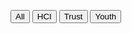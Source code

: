<button onclick="showContent('All')">All</button>
<button onclick="showContent('HCI')">HCI</button>
<button onclick="showContent('Trust')">Trust</button>
<button onclick="showContent('Youth')">Youth</button>
<div id='All' class='content' style='display:none;'>
<h2>2023</h2>
Title : Sliding into My DMs: Detecting Uncomfortable or Unsafe Sexual Risk Experiences within Instagram Direct Messages Grounded in the Perspective of Youth.<br>
Author : <strong>Afsaneh Razi</strong>, Ashwaq Alsoubai, Seunghyun Kim, Shiza Ali, Gianluca Stringhini, Munmun De Choudhury, and Pamela J. Wisniewski.<br>
Venue : Proc. ACM Hum.-Comput. Interact. 7, CSCW1<br>
Tags : HCI;Youth;Trust<br>
LinktoPdf : TBD<br>
LinktoDOI : TBD<br>
<br>
Title : Getting Meta: A Multimodal Approach for Detecting Unsafe Conversations within Instagram Direct Messages of Youth.<br>
Author : Shiza Ali, <strong>Afsaneh Razi</strong>, Seunghyun Kim, Ashwaq Alsoubai, Chen Ling, Munmun De Choudhury, Pamela J. Wisniewski, and Gianluca Stringhini. <br>
Venue :   Proc. ACM Hum.-Comput. Interact. 7, CSCW1<br>
Tags : Youth;HCI<br>
LinktoPdf : TBD<br>
LinktoDOI : TBD<br>
<br>
<h2>2022</h2>
Title : Still Creepy After All These Years: The Normalization of Affective Discomfort in App Use. In CHI Conference on Human Factors in Computing Systems<br>
Author : <strong>Seberger, J. S.</strong>, Shklovski, I., Swiatek, E., & Patil, S.<br>
Venue : CHI<br>
Tags : HCI<br>
LinktoPdf : TBD<br>
LinktoDOI : TBD<br>
<br>
</div>
<div id='HCI' class='content' style='display:none;'>
<h2>2023</h2>
Year : 2023<br>
Title : Sliding into My DMs: Detecting Uncomfortable or Unsafe Sexual Risk Experiences within Instagram Direct Messages Grounded in the Perspective of Youth.<br>
Author : <strong>Afsaneh Razi</strong>, Ashwaq Alsoubai, Seunghyun Kim, Shiza Ali, Gianluca Stringhini, Munmun De Choudhury, and Pamela J. Wisniewski.<br>
Venue : Proc. ACM Hum.-Comput. Interact. 7, CSCW1<br>
LinktoPdf : TBD<br>
LinktoDOI : TBD<br>
<br>
Year : 2023<br>
Title : Getting Meta: A Multimodal Approach for Detecting Unsafe Conversations within Instagram Direct Messages of Youth.<br>
Author : Shiza Ali, <strong>Afsaneh Razi</strong>, Seunghyun Kim, Ashwaq Alsoubai, Chen Ling, Munmun De Choudhury, Pamela J. Wisniewski, and Gianluca Stringhini. <br>
Venue :   Proc. ACM Hum.-Comput. Interact. 7, CSCW1<br>
LinktoPdf : TBD<br>
LinktoDOI : TBD<br>
<br>
<h2>2022</h2>
Year : 2022<br>
Title : Still Creepy After All These Years: The Normalization of Affective Discomfort in App Use. In CHI Conference on Human Factors in Computing Systems<br>
Author : <strong>Seberger, J. S.</strong>, Shklovski, I., Swiatek, E., & Patil, S.<br>
Venue : CHI<br>
LinktoPdf : TBD<br>
LinktoDOI : TBD<br>
<br>
</div>
<div id='Trust' class='content' style='display:none;'>
<h2>2023</h2>
Year : 2023<br>
Title : Sliding into My DMs: Detecting Uncomfortable or Unsafe Sexual Risk Experiences within Instagram Direct Messages Grounded in the Perspective of Youth.<br>
Author : <strong>Afsaneh Razi</strong>, Ashwaq Alsoubai, Seunghyun Kim, Shiza Ali, Gianluca Stringhini, Munmun De Choudhury, and Pamela J. Wisniewski.<br>
Venue : Proc. ACM Hum.-Comput. Interact. 7, CSCW1<br>
LinktoPdf : TBD<br>
LinktoDOI : TBD<br>
<br>
</div>
<div id='Youth' class='content' style='display:none;'>
<h2>2023</h2>
Year : 2023<br>
Title : Sliding into My DMs: Detecting Uncomfortable or Unsafe Sexual Risk Experiences within Instagram Direct Messages Grounded in the Perspective of Youth.<br>
Author : <strong>Afsaneh Razi</strong>, Ashwaq Alsoubai, Seunghyun Kim, Shiza Ali, Gianluca Stringhini, Munmun De Choudhury, and Pamela J. Wisniewski.<br>
Venue : Proc. ACM Hum.-Comput. Interact. 7, CSCW1<br>
LinktoPdf : TBD<br>
LinktoDOI : TBD<br>
<br>
Year : 2023<br>
Title : Getting Meta: A Multimodal Approach for Detecting Unsafe Conversations within Instagram Direct Messages of Youth.<br>
Author : Shiza Ali, <strong>Afsaneh Razi</strong>, Seunghyun Kim, Ashwaq Alsoubai, Chen Ling, Munmun De Choudhury, Pamela J. Wisniewski, and Gianluca Stringhini. <br>
Venue :   Proc. ACM Hum.-Comput. Interact. 7, CSCW1<br>
LinktoPdf : TBD<br>
LinktoDOI : TBD<br>
<br>
</div>
<script>
function showContent(id) {
  var contents = document.getElementsByClassName('content');
  for (var i = 0; i < contents.length; i++) {
    contents[i].style.display = 'none';
  }
  document.getElementById(id).style.display = 'block';
}
</script>
